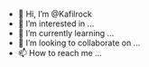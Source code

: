 - 👋 Hi, I’m @Kafilrock
- 👀 I’m interested in ...
- 🌱 I’m currently learning ...
- 💞️ I’m looking to collaborate on ...
- 📫 How to reach me ...

<!---
Kafilrock/Kafilrock is a ✨ special ✨ repository because its `README.md` (this file) appears on your GitHub profile.
You can click the Preview link to take a look at your changes.
--->
